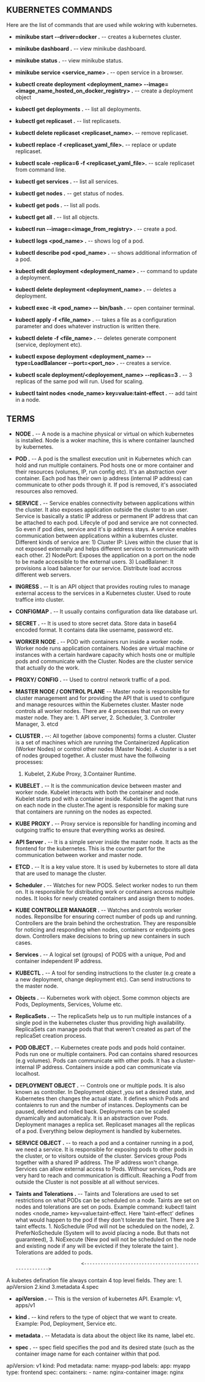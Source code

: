 ## KUBERNETES COMMANDS

Here are the list of commands that are used while wokring with kubernetes.

- **minikube start --driver=docker .** -- creates a kubernetes cluster.

- **minikube dashboard .** -- view minikube dashboard.

- **minikube status .** -- view minikube status.

- **minikube service <service_name> .** -- open service in a browser.

- **kubectl create deployment <deployment_name> --image=<image_name_hosted_on_docker_registry> .** -- create a deployment object

- **kubectl get deployments .** -- list all deployments.

- **kubectl get replicaset .** -- list replicasets.

- **kubectl delete replicaset <replicaset_name>.** -- remove replicaset.

- **kubectl replace -f <replicaset_yaml_file>.** -- replace or update replicaset.

- **kubectl scale -replica=6 -f <replicaset_yaml_file>.** -- scale replicaset from command line.

- **kubectl get services .** -- list all services.

- **kubectl get nodes .** -- get status of nodes.

- **kubectl get pods .** -- list all pods.

- **kubectl get all .** -- list all objects.

- **kubectl run <name> --image=<image_from_registry> .** -- create a pod.

- **kubectl logs <pod_name> .** -- shows log of a pod.

- **kubectl describe pod <pod_name> .** -- shows additional information of a pod.

- **kubectl edit deployment <deployment_name> .** -- command to update a deployment.

- **kubectl delete deployment <deployment_name> .** -- deletes a deployment.

- **kubectl exec -it <pod_name> -- bin/bash .** -- open container terminal.

- **kubectl apply -f <file_name> .** -- takes a file as a configuration parameter and does whatever instruction is written there.

- **kubectl delete -f <file_name> .** -- deletes generate component (service, deployment etc).

- **kubectl expose deployment <deployment_name> --type=LoadBalancer --port=<port_no> .** -- creates a service.

- **kubectl scale deployment/<deployement_name> --replicas=3 .** -- 3 replicas of the same pod will run. Used for scaling.

- **kubectl taint nodes <node_name> key=value:taint-effect .** -- add taint in a node.

## TERMS

- **NODE .** -- A node is a machine physical or virtual on which kubernetes is installed. Node is a woker machine, this is where container launched by kubernetes.


- **POD .** -- A pod is the smallest execution unit in Kubernetes which can hold and run multiple containers. Pod hosts one or more container and their resources (volumes, IP, run config etc). It's an abstraction over container. Each pod has their own ip address (internal IP address) can communicate to other pods through it. If pod is removed, it's associated resources also removed.

- **SERVICE .** -- Service enables connectivity between applications within the cluster. It also exposes application outside the cluster to an user.  Service is basically a static IP address or permanent IP address that can be attached to each pod. Lifecyle of pod and service are not connected. So even if pod dies, service and it's ip address stays. A service enables communication between applications within a kuberntes cluster. Different kinds of service are: 1) Cluster IP: Lives within the cluser that is not exposed externally and helps different services to communicate with each other. 2) NodePort: Exposes the application on a port on the node to be made accessible to the external users. 3) LoadBalaner: It provisions a load balancer  for our service. Distribute load accross different web servers.

- **INGRESS .** -- It is an API object that provides routing rules to manage external access to the services in a Kubernetes cluster. Used to route traffice into cluster.

- **CONFIGMAP .** -- It usually contains configuration data like database url.

- **SECRET .** -- It is used to store secret data. Store data in base64 encoded format. It contains data like username, password etc.

- **WORKER NODE .** -- POD with containers run inside a worker node. Worker node runs application containers. Nodes are virtual machine or instances with a certain hardware capacity which hosts one or multiple pods and communicate with the Cluster. Nodes are the cluster service that actually do the work.

- **PROXY/ CONFIG .** -- Used to control network traffic of a pod.

- **MASTER NODE / CONTROL PLANE** -- Master node is responsible for cluster management and for providing the API that is used to configure and manage resources within the Kubernetes cluster. Master node controls all worker nodes. There are 4 processes that run on every master node. They are: 1. API server, 2. Scheduler, 3. Controller Manager, 3. etcd

- **CLUSTER .** --: All together (above components) forms a cluster. Cluster is a set of machines which are running the Containerized Application (Worker Nodes) or control other nodes (Master Node). A cluster is a set of nodes grouped together. A cluster must have the follwoing processes:

  1. Kubelet, 2.Kube Proxy, 3.Container Runtime.

- **KUBELET .** -- It is the communication device between master and worker node. Kubelet interacts with both the container and node. Kubelet starts pod with a container inside. Kubelet is the agent that runs on each node in the cluster.The agent is responsible for making sure that containers are running on the nodes as expected.

- **KUBE PROXY .** -- Proxy service is reponsible for handling incoming and outgoing traffic to ensure that everything works as desired.

- **API Server .** -- It is a simple server inside the master node. It acts as the frontend for the kubernetes. This is the counter part for the communication between worker and master node.

- **ETCD .** -- It is a key value store. It is used by kubernetes to store all data that are used to manage the cluster.

- **Scheduler .** -- Watches for new PODS. Select worker nodes to run them on. It is responsible for distributing work or containers accross multiple nodes. It looks for newly created containers and assign them to nodes.

- **KUBE CONTROLLER MANAGER .** -- Watches and controls worker nodes. Reponsilbe for ensuring correct number of pods up and running. Controllers are the brain behind the orchestration. They are responsible for noticing and responding when nodes, containers or endpoints goes down. Controllers make decisions to bring up new containers in such cases.

- **Services .** -- A logical set (groups) of PODS with a unique, Pod and container independent IP address.

- **KUBECTL .** -- A tool for sending instructions to the cluster (e.g create a a new deployment, change deployment etc). Can send instructions to the master node.

- **Objects .** -- Kubernetes work with object. Some common objects are Pods, Deployments, Services, Volume etc.

- **ReplicaSets .** -- The replicaSets help us to run multiple instances of a single pod in the kubernetes cluster thus providing high availability. ReplicaSets can manage pods that that weren't created as part of the replicaSet creation process.


- **POD OBJECT .** -- Kubernetes create pods and pods hold container. Pods run one or multiple containers. Pod can contains shared resources (e.g volumes). Pods can communicate with other pods. It has a cluster-internal IP address. Containers inside a pod can communicate via localhost.

- **DEPLOYMENT OBJECT .** -- Controls one or multiple pods. It is also known as controller. In Deployment object ,you set a desired state, and Kubernetes then changes the actual state. It defines which Pods and contaienrs to run and the number of instances. Deployments can be paused, deleted and rolled back. Deployments can be scaled dynamically and automaticaly. It is an abstraction over Pods. Deployment manages a replica set. Replicaset manages all the replicas of a pod. Everything below deployment is handled by kubernetes.

- **SERVICE OBJECT .** -- to reach a pod and a container running in a pod, we need a service. It is responsible for exposing pods to other pods in the cluster, or to visitors outside of the cluster. Services group Pods together with a shared IP address. The IP address won't change. Services can allow external access to Pods. Withour services, Pods are very hard to reach and communication is difficult. Reaching a Podf from outside the Cluster is not possible at all without services.

- **Taints and Tolerations .** -- Taints and Tolerations are used to set restrictions on what PODs can be scheduled on a node. Taints are set on nodes and tolerations are set on pods. Example command: kubectl taint nodes <node_name> key=value:taint-effect. Here 'taint-effect' defines what would happen to the pod if they don't tolerate the taint. There are 3 taint effects. 1. NoSchedule (Pod will not be scheduled on the node), 2. PreferNoSchedule (System will to avoid placing a node. But thats not guaranteed), 3. NoExecute (New pod will not be scheduled on the node and existing node if any will be evicted if they tolerate the taint ). Tolerations are added to pods.


                              <------------------------------------------------------>

A kubetes defination file always contain 4 top level fields. They are: 1. apiVersion 2.kind 3.metadata 4.spec

- **apiVersion .** -- This is the version of kubernetes API. Example: v1, apps/v1

- **kind .** -- kind refers to the type of object that we want to create. Example: Pod, Deployment, Service etc.

- **metadata .** -- Metadata is data about the object like its name, label etc.

- **spec .** -- spec field specifies the pod and its desired state (such as the container image name for each container within that pod.

<!-- SAMPLE KUBERNETES CONFIG FILE -->
apiVersion: v1
kind: Pod
metadata:
  name: myapp-pod
  labels:
    app: myapp
    type: frontend
spec:
  containers:
    - name: nginx-container
      image: nginx
<!-- SAMPLE CONFIG FILE END -->
